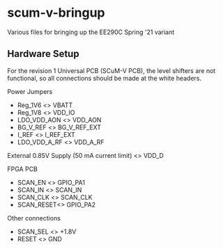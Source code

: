 # scum-v-bringup
Various files for bringing up the EE290C Spring '21 variant

## Hardware Setup

For the revision 1 Universal PCB (SCuM-V PCB), the level shifters are not functional, so all connections should be made at the white headers.

Power Jumpers
- Reg_1V6 <> VBATT
- Reg_1V8 <> VDD_IO
- LDO_VDD_AON <> VDD_AON
- BG_V_REF  <> BG_V_REF_EXT
- I_REF <> I_REF_EXT
- LDO_VDD_A_RF <> VDD_A_RF


External 0.85V Supply (50 mA current limit) <> VDD_D 

FPGA          PCB
- SCAN_EN   <>  GPIO_PA1
- SCAN_IN   <>  SCAN_IN
- SCAN_CLK  <>  SCAN_CLK
- SCAN_RESET<>  GPIO_PA2

Other connections

- SCAN_SEL  <>  +1.8V
- RESET     <>  GND
